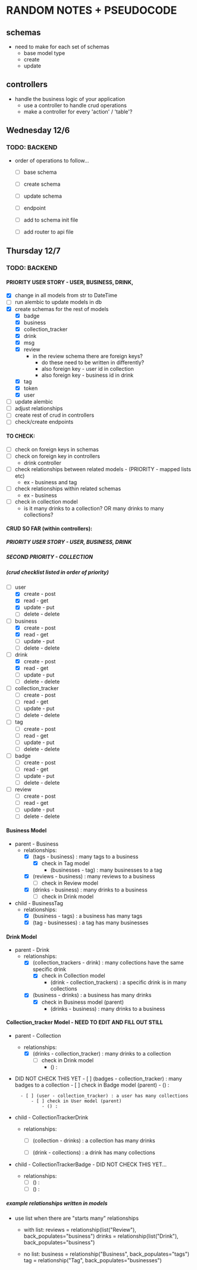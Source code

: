 # RANDOM NOTES + PSEUDOCODE

## schemas
- need to make for each set of schemas
    - base model type
    - create
    - update


## controllers
- handle the business logic of your application
    - use a controller to handle crud operations
    - make a controller for every 'action' / 'table'?


## Wednesday 12/6
### TODO: BACKEND
- order of operations to follow...
    - [ ] base schema
    - [ ] create schema
    - [ ] update schema
    - [ ] endpoint
    - [ ] add to schema init file
    - [ ] add router to api file


## Thursday 12/7
### TODO: BACKEND
#### PRIORITY USER STORY - USER, BUSINESS, DRINK,
- [x] change in all models from str to DateTime
- [ ] run alembic to update models in db
- [x] create schemas for the rest of models
    - [x] badge
    - [x] business
    - [x] collection_tracker
    - [x] drink
    - [x] msg
    - [x] review
        - in the review schema there are foreign keys?
            - do these need to be written in differently?
            - also foreign key - user id in collection
            - also foreign key - business  id in drink
    - [x] tag
    - [x] token
    - [x] user

- [ ] update alembic
- [ ] adjust relationships
- [ ] create rest of crud in controllers
- [ ] check/create endpoints

#### TO CHECK:
- [ ] check on foreign keys in schemas
- [ ] check on foreign key in controllers
    - drink controller
- [ ] check relationships between related models - (PRIORITY - mapped lists etc)
    - ex - business and tag
- [ ] check relationships within related schemas
    - ex - business
- [ ] check in collection model
    - is it many drinks to a collection? OR many drinks to many collections?

#### CRUD SO FAR (within controllers):
##### PRIORITY USER STORY - USER, BUSINESS, DRINK
##### SECOND PRIORITY - COLLECTION
##### (crud checklist listed in order of priority)
- [ ] user
    - [x] create - post
    - [x] read - get
    - [x] update - put
    - [ ] delete - delete
- [ ] business
    - [x] create - post
    - [x] read - get
    - [ ] update - put
    - [ ] delete - delete
- [ ] drink
    - [x] create - post
    - [x] read - get
    - [ ] update - put
    - [ ] delete - delete
- [ ] collection_tracker
    - [ ] create - post
    - [ ] read - get
    - [ ] update - put
    - [ ] delete - delete
- [ ] tag
    - [ ] create - post
    - [ ] read - get
    - [ ] update - put
    - [ ] delete - delete
- [ ] badge
    - [ ] create - post
    - [ ] read - get
    - [ ] update - put
    - [ ] delete - delete
- [ ] review
    - [ ] create - post
    - [ ] read - get
    - [ ] update - put
    - [ ] delete - delete

#### Business Model
- parent - Business
    - relationships:
        - [x] (tags - business) : many tags to a business
            - [x] check in Tag model
                - (businesses - tag) : many businesses to a tag

        - [x] (reviews - business) : many reviews to a business
            - [ ] check in Review model

        - [x] (drinks - business) : many drinks to a business
            - [ ] check in Drink model

- child - BusinessTag
    - relationships:
        - [x] (business - tags) : a business has many tags
        - [x] (tag - businesses) : a tag has many businesses

#### Drink Model
- parent - Drink
    - relationships:
        - [x] (collection_trackers - drink) : many collections have the same specific drink
            - [x] check in Collection model
                - (drink - collection_trackers) : a specific drink is in many collections

        - [x] (business - drinks) : a business has many drinks
            - [x] check in Business model (parent)
                - (drinks - business) : many drinks to a business

#### Collection_tracker Model - NEED TO EDIT AND FILL OUT STILL
- parent - Collection
    - relationships:
        - [x] (drinks - collection_tracker) : many drinks to a collection
            - [ ] check in Drink model
                - () :

- DID NOT CHECK THIS YET
        - [ ] (badges - collection_tracker) : many badges to a collection
            - [ ] check in Badge model (parent)
                - () :

        - [ ] (user - collection_tracker) : a user has many collections
            - [ ] check in User model (parent)
                - () :

- child - CollectionTrackerDrink
    - relationships:
        - [ ] (collection - drinks) : a collection has many drinks
        - [ ] (drink - collections) : a drink has many collections


- child - CollectionTrackerBadge - DID NOT CHECK THIS YET...
    - relationships:
        - [ ] () :
        - [ ] () :

##### example relationships written in models
- use list when there are "starts many" relationships
    - with list:
        reviews = relationship(list("Review"), back_populates="business")
            drinks = relationship(list("Drink"), back_populates="business")

    - no list:
        business = relationship("Business", back_populates="tags")
        tag = relationship("Tag", back_populates="businesses")
